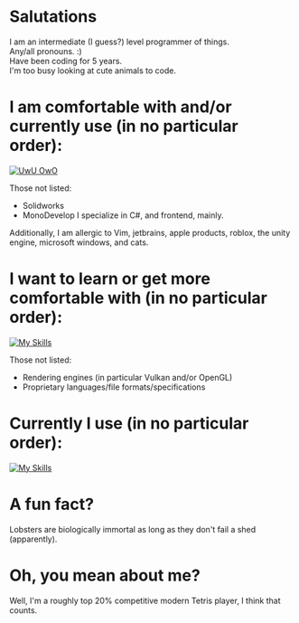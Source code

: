 # Salutations
I am an intermediate (I guess?) level programmer of things.  
Any/all pronouns. :)  
Have been coding for 5 years.  
I'm too busy looking at cute animals to code.

# I am comfortable with and/or currently use (in no particular order):  
[![UwU OwO](https://skillicons.dev/icons?i=cs,py,ps,gamemakerstudio,dotnet,css,html,git,github,bitbucket,notion,regex,visualstudio,vscode,linux,arch,emacs)](https://skillicons.dev)  

Those not listed:  
- Solidworks
- MonoDevelop
I specialize in C#, and frontend, mainly.

Additionally, I am allergic to Vim, jetbrains, apple products, roblox, the unity engine, microsoft windows, and cats. 
# I want to learn or get more comfortable with (in no particular order):   
[![My Skills](https://skillicons.dev/icons?i=rust,cpp,js,cmake)](https://skillicons.dev)  

Those not listed:  
- Rendering engines (in particular Vulkan and/or OpenGL)
- Proprietary languages/file formats/specifications
  
# Currently I use (in no particular order):   
[![My Skills](https://skillicons.dev/icons?i=discord,notion,visualstudio,vscode,windows,github,gmail)](https://skillicons.dev)  
  
# A fun fact?   
Lobsters are biologically immortal as long as they don't fail a shed (apparently). 

# Oh, you mean about me? 
Well, I'm a roughly top 20% competitive modern Tetris player, I think that counts. 
